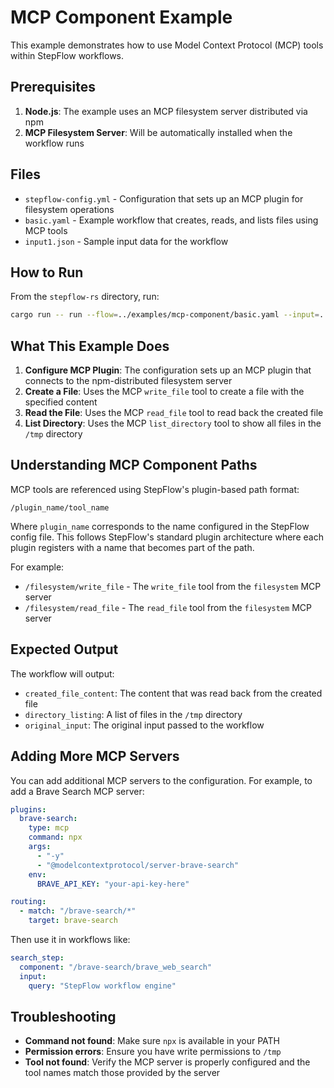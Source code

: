 # MCP Component Example

This example demonstrates how to use Model Context Protocol (MCP) tools within StepFlow workflows.

## Prerequisites

1. **Node.js**: The example uses an MCP filesystem server distributed via npm
2. **MCP Filesystem Server**: Will be automatically installed when the workflow runs

## Files

- `stepflow-config.yml` - Configuration that sets up an MCP plugin for filesystem operations
- `basic.yaml` - Example workflow that creates, reads, and lists files using MCP tools
- `input1.json` - Sample input data for the workflow

## How to Run

From the `stepflow-rs` directory, run:

```bash
cargo run -- run --flow=../examples/mcp-component/basic.yaml --input=../examples/mcp-component/input1.json --config=../examples/mcp-component/stepflow-config.yml
```

## What This Example Does

1. **Configure MCP Plugin**: The configuration sets up an MCP plugin that connects to the npm-distributed filesystem server
2. **Create a File**: Uses the MCP `write_file` tool to create a file with the specified content
3. **Read the File**: Uses the MCP `read_file` tool to read back the created file
4. **List Directory**: Uses the MCP `list_directory` tool to show all files in the `/tmp` directory

## Understanding MCP Component Paths

MCP tools are referenced using StepFlow's plugin-based path format:
```
/plugin_name/tool_name
```

Where `plugin_name` corresponds to the name configured in the StepFlow config file. This follows StepFlow's standard plugin architecture where each plugin registers with a name that becomes part of the path.

For example:
- `/filesystem/write_file` - The `write_file` tool from the `filesystem` MCP server
- `/filesystem/read_file` - The `read_file` tool from the `filesystem` MCP server

## Expected Output

The workflow will output:
- `created_file_content`: The content that was read back from the created file
- `directory_listing`: A list of files in the `/tmp` directory
- `original_input`: The original input passed to the workflow

## Adding More MCP Servers

You can add additional MCP servers to the configuration. For example, to add a Brave Search MCP server:

```yaml
plugins:
  brave-search:
    type: mcp
    command: npx
    args:
      - "-y"
      - "@modelcontextprotocol/server-brave-search"
    env:
      BRAVE_API_KEY: "your-api-key-here"

routing:
  - match: "/brave-search/*"
    target: brave-search
```

Then use it in workflows like:
```yaml
search_step:
  component: "/brave-search/brave_web_search"
  input:
    query: "StepFlow workflow engine"
```

## Troubleshooting

- **Command not found**: Make sure `npx` is available in your PATH
- **Permission errors**: Ensure you have write permissions to `/tmp`
- **Tool not found**: Verify the MCP server is properly configured and the tool names match those provided by the server